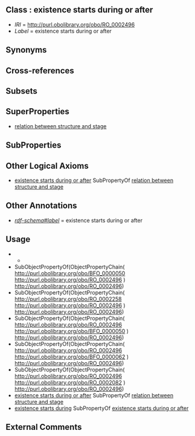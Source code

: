 
## Class : existence starts during or after

 * *IRI* = http://purl.obolibrary.org/obo/RO_0002496
 * *Label* = existence starts during or after

## Synonyms


## Cross-references


## Subsets


## SuperProperties

 * [relation between structure and stage](../../RO/87/RO_0002487.md)

## SubProperties


## Other Logical Axioms

 * [existence starts during or after](../../RO/96/RO_0002496.md) SubPropertyOf [relation between structure and stage](../../RO/87/RO_0002487.md)

## Other Annotations

 * *[rdf-schema#label](../../el/rdf-schema#label.md)* = existence starts during or after

## Usage

 * -
 * SubObjectPropertyOf(ObjectPropertyChain( <http://purl.obolibrary.org/obo/BFO_0000050> <http://purl.obolibrary.org/obo/RO_0002496> ) <http://purl.obolibrary.org/obo/RO_0002496>)
 * SubObjectPropertyOf(ObjectPropertyChain( <http://purl.obolibrary.org/obo/RO_0002258> <http://purl.obolibrary.org/obo/RO_0002496> ) <http://purl.obolibrary.org/obo/RO_0002496>)
 * SubObjectPropertyOf(ObjectPropertyChain( <http://purl.obolibrary.org/obo/RO_0002496> <http://purl.obolibrary.org/obo/BFO_0000050> ) <http://purl.obolibrary.org/obo/RO_0002496>)
 * SubObjectPropertyOf(ObjectPropertyChain( <http://purl.obolibrary.org/obo/RO_0002496> <http://purl.obolibrary.org/obo/BFO_0000062> ) <http://purl.obolibrary.org/obo/RO_0002496>)
 * SubObjectPropertyOf(ObjectPropertyChain( <http://purl.obolibrary.org/obo/RO_0002496> <http://purl.obolibrary.org/obo/RO_0002082> ) <http://purl.obolibrary.org/obo/RO_0002496>)
 * [existence starts during or after](../../RO/96/RO_0002496.md) SubPropertyOf [relation between structure and stage](../../RO/87/RO_0002487.md)
 * [existence starts during](../../RO/88/RO_0002488.md) SubPropertyOf [existence starts during or after](../../RO/96/RO_0002496.md)

## External Comments

